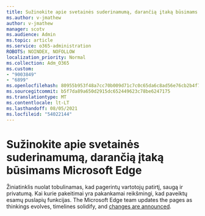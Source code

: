 ```yaml
---
title: Sužinokite apie svetainės suderinamumą, darančią įtaką būsimams Microsoft Edge
ms.author: v-jmathew
author: v-jmathew
manager: scotv
ms.audience: Admin
ms.topic: article
ms.service: o365-administration
ROBOTS: NOINDEX, NOFOLLOW
localization_priority: Normal
ms.collection: Adm_O365
ms.custom:
- "9003849"
- "6899"
ms.openlocfilehash: 80955b953f48a7cc70b009d71c7c0c65da6c8ad56e76cb2b4f76edd2486dc076
ms.sourcegitcommit: b5f7da89a650d2915dc652449623c78be6247175
ms.translationtype: MT
ms.contentlocale: lt-LT
ms.lasthandoff: 08/05/2021
ms.locfileid: "54022144"
---
```

# <a name="learn-about-site-compatibilityaffecting-changes-coming-to-microsoft-edge"></a>Sužinokite apie svetainės suderinamumą, darančią įtaką būsimams Microsoft Edge

Žiniatinklis nuolat tobulinamas, kad pagerintų vartotojų patirtį, saugą ir privatumą. Kai kurie pakeitimai yra pakankamai reikšmingi, kad paveiktų esamų puslapių funkcijas. The Microsoft Edge team updates the pages as thinkings evolves, timelines solidify, and [changes are announced](https://go.microsoft.com/fwlink/?linkid=2135534).
